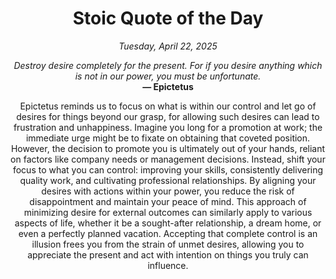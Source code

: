<h1 align="center">Stoic Quote of the Day</h1>
<p align="center"><em><!--date-start-->Tuesday, April 22, 2025<!--date-end--></em></p>
<p align="center">
    <em><!--START_SECTION:quote-text-->
Destroy desire completely for the present. For if you desire anything which is not in our power, you must be unfortunate.
<!--END_SECTION:quote-text--></em><br>
    <strong>— <!--START_SECTION:quote-author-->
Epictetus
<!--END_SECTION:quote-author--></strong>
</p>

<p align="center" style="max-width:600px;margin:0 auto;">
<!--START_SECTION:quote-interpretation-->
Epictetus reminds us to focus on what is within our control and let go of desires for things beyond our grasp, for allowing such desires can lead to frustration and unhappiness. Imagine you long for a promotion at work; the immediate urge might be to fixate on obtaining that coveted position. However, the decision to promote you is ultimately out of your hands, reliant on factors like company needs or management decisions. Instead, shift your focus to what you can control: improving your skills, consistently delivering quality work, and cultivating professional relationships. By aligning your desires with actions within your power, you reduce the risk of disappointment and maintain your peace of mind. This approach of minimizing desire for external outcomes can similarly apply to various aspects of life, whether it be a sought-after relationship, a dream home, or even a perfectly planned vacation. Accepting that complete control is an illusion frees you from the strain of unmet desires, allowing you to appreciate the present and act with intention on things you truly can influence.
<!--END_SECTION:quote-interpretation-->
</p>
